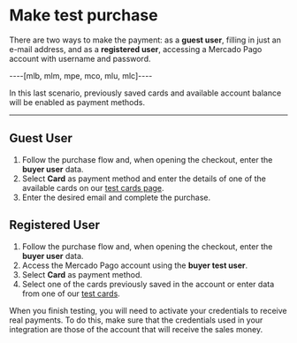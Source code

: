 # Make test purchase	

There are two ways to make the payment: as a **guest user**, filling in just an e-mail address, and as a **registered user**, accessing a Mercado Pago account with username and password.

----[mlb, mlm, mpe, mco, mlu, mlc]----

In this last scenario, previously saved cards and available account balance will be enabled as payment methods.

------------

## Guest User


1. Follow the purchase flow and, when opening the checkout, enter the **buyer user** data.
2. Select **Card** as payment method and enter the details of one of the available cards on our [test cards page](/developers/en/docs/checkout-pro/additional-content/test-cards).
3. Enter the desired email and complete the purchase.

## Registered User

1. Follow the purchase flow and, when opening the checkout, enter the **buyer user** data.
2. Access the Mercado Pago account using the **buyer test user**.
3. Select **Card** as payment method.
4. Select one of the cards previously saved in the account or enter data from one of our [test cards](/developers/en/docs/checkout-pro/additional-content/test-cards).

When you finish testing, you will need to activate your credentials to receive real payments. To do this, make sure that the credentials used in your integration are those of the account that will receive the sales money.